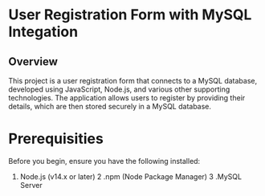 # User Registration Form with MySQL Integation

## Overview

This project is a user registration form that connects to a MySQL database, developed using JavaScript, Node.js, and various other supporting technologies. The application allows users to register by providing their details, which are then stored securely in a MySQL database.

# Prerequisities

Before you begin, ensure you have the following installed:

1. Node.js (v14.x or later)
   2 .npm (Node Package Manager)
   3 .MySQL Server
